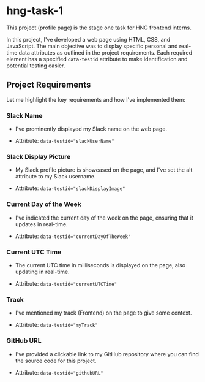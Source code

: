 # hng-task-1

This project (profile page) is the stage one task for HNG frontend interns.

In this project, I've developed a web page using HTML, CSS, and JavaScript. The main objective was to display specific personal and real-time data attributes as outlined in the project requirements. Each required element has a specified `data-testid` attribute to make identification and potential testing easier.

## Project Requirements

Let me highlight the key requirements and how I've implemented them:

### Slack Name

- I've prominently displayed my Slack name on the web page.

- Attribute: `data-testid="slackUserName"`

### Slack Display Picture

- My Slack profile picture is showcased on the page, and I've set the alt attribute to my Slack username.

- Attribute: `data-testid="slackDisplayImage"`

### Current Day of the Week

- I've indicated the current day of the week on the page, ensuring that it updates in real-time.

- Attribute: `data-testid="currentDayOfTheWeek"`

### Current UTC Time

- The current UTC time in milliseconds is displayed on the page, also updating in real-time.

- Attribute: `data-testid="currentUTCTime"`

### Track

- I've mentioned my track (Frontend) on the page to give some context.

- Attribute: `data-testid="myTrack"`

### GitHub URL

- I've provided a clickable link to my GitHub repository where you can find the source code for this project.

- Attribute: `data-testid="githubURL"`




